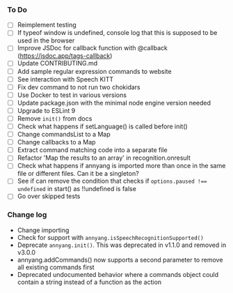 ### To Do
- [ ] Reimplement testing
- [ ] If typeof window is undefined, console log that this is supposed to be used in the browser
- [ ] Improve JSDoc for callback function with @callback (https://jsdoc.app/tags-callback)
- [ ] Update CONTRIBUTING.md
- [ ] Add sample regular expression commands to website
- [ ] See interaction with Speech KITT
- [ ] Fix dev command to not run two chokidars
- [ ] Use Docker to test in various versions
- [ ] Update package.json with the minimal node engine version needed
- [ ] Upgrade to ESLint 9
- [ ] Remove `init()` from docs
- [ ] Check what happens if setLanguage() is called before init()
- [ ] Change commandsList to a Map
- [ ] Change callbacks to a Map
- [ ] Extract command matching code into a separate file
- [ ] Refactor 'Map the results to an array' in recognition.onresult
- [ ] Check what happens if annyang is imported more than once in the same file or different files. Can it be a singleton?
- [ ] See if can remove the condition that checks if `options.paused !== undefined` in start() as !!undefined is false
- [ ] Go over skipped tests

### Change log

- Change importing
- Check for support with `annyang.isSpeechRecognitionSupported()`
- Deprecate `annyang.init()`. This was deprecated in v1.1.0 and removed in v3.0.0
- annyang.addCommands() now supports a second parameter to remove all existing commands first
- Deprecated undocumented behavior where a commands object could contain a string instead of a function as the action
